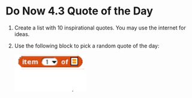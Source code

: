 # Do Now 4.3 Quote of the Day

1. Create a list with 10 inspirational quotes.  You may use the internet for ideas.

2. Use the following block to pick a random quote of the day:

   ![item](images/item.png)
